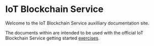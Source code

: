 # IoT Blockchain Service

Welcome to the IoT Blockchain Service auxilliary documentation site.

The documents within are intended to be used with the official IoT Blockchain Service getting started [exercises](https://www.ibm.com/support/knowledgecenter/SSCG66/iot-blockchain/getting_started/getting_started.html).
